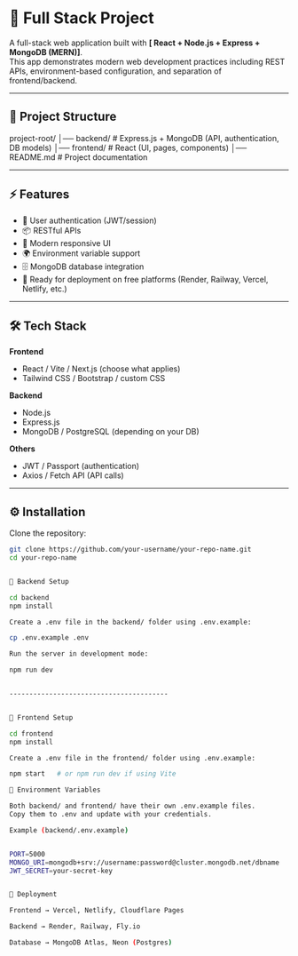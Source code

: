 # 🚀 Full Stack Project

A full-stack web application built with **[ React + Node.js + Express + MongoDB (MERN)]**.  
This app demonstrates modern web development practices including REST APIs, environment-based configuration, and separation of frontend/backend.

---

## 📂 Project Structure

project-root/
│── backend/ # Express.js + MongoDB (API, authentication, DB models)
│── frontend/ # React (UI, pages, components)
│── README.md # Project documentation


---

## ⚡ Features

- 🔐 User authentication (JWT/session)
- 📦 RESTful APIs
- 🎨 Modern responsive UI
- 🌍 Environment variable support
- 🗄️ MongoDB database integration
- 🚀 Ready for deployment on free platforms (Render, Railway, Vercel, Netlify, etc.)

---

## 🛠️ Tech Stack

**Frontend**
- React / Vite / Next.js (choose what applies)
- Tailwind CSS / Bootstrap / custom CSS

**Backend**
- Node.js
- Express.js
- MongoDB / PostgreSQL (depending on your DB)

**Others**
- JWT / Passport (authentication)
- Axios / Fetch API (API calls)

---

## ⚙️ Installation

Clone the repository:

```bash
git clone https://github.com/your-username/your-repo-name.git
cd your-repo-name


🔧 Backend Setup

cd backend
npm install

Create a .env file in the backend/ folder using .env.example:

cp .env.example .env

Run the server in development mode:

npm run dev


----------------------------------------


🎨 Frontend Setup

cd frontend
npm install

Create a .env file in the frontend/ folder using .env.example:

npm start   # or npm run dev if using Vite

🔑 Environment Variables

Both backend/ and frontend/ have their own .env.example files.
Copy them to .env and update with your credentials.

Example (backend/.env.example)


PORT=5000
MONGO_URI=mongodb+srv://username:password@cluster.mongodb.net/dbname
JWT_SECRET=your-secret-key


🚀 Deployment

Frontend → Vercel, Netlify, Cloudflare Pages

Backend → Render, Railway, Fly.io

Database → MongoDB Atlas, Neon (Postgres)